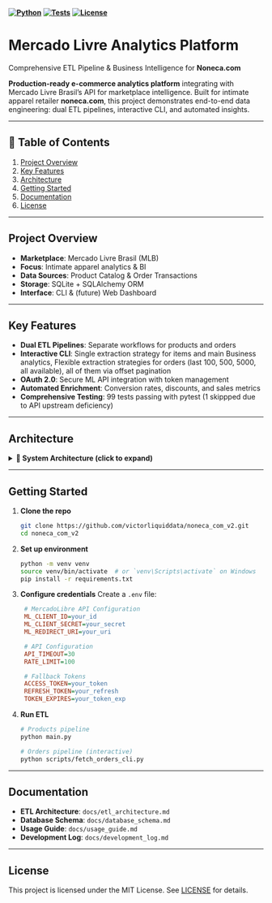 **[![Python](https://img.shields.io/badge/python-3.9%2B-blue)](https://www.python.org/)**
**[![Tests](https://img.shields.io/badge/tests-84%2F84-green)](https://github.com/victorliquiddata/noneca_com_v2/actions)**
**[![License](https://img.shields.io/badge/license-MIT-blue)](LICENSE)**

# Mercado Livre Analytics Platform

Comprehensive ETL Pipeline & Business Intelligence for **Noneca.com**

**Production-ready e-commerce analytics platform** integrating with Mercado Livre Brasil’s API for marketplace intelligence. Built for intimate apparel retailer **noneca.com**, this project demonstrates end-to-end data engineering: dual ETL pipelines, interactive CLI, and automated insights.

---

## 📖 Table of Contents

1. [Project Overview](#project-overview)
2. [Key Features](#key-features)
3. [Architecture](#architecture)
4. [Getting Started](#getting-started)
5. [Documentation](#documentation)
6. [License](#license)

---

## Project Overview

* **Marketplace**: Mercado Livre Brasil (MLB)
* **Focus**: Intimate apparel analytics & BI
* **Data Sources**: Product Catalog & Order Transactions
* **Storage**: SQLite + SQLAlchemy ORM
* **Interface**: CLI & (future) Web Dashboard

---

## Key Features

* **Dual ETL Pipelines**: Separate workflows for products and orders
* **Interactive CLI**: Single extraction strategy for items and main Business analytics, Flexible extraction strategies for orders (last 100, 500, 5000, all available), all of them via offset pagination 
* **OAuth 2.0**: Secure ML API integration with token management
* **Automated Enrichment**: Conversion rates, discounts, and sales metrics
* **Comprehensive Testing**: 99 tests passing with pytest (1 skippped due to API upstream deficiency)

---

## Architecture

<details>
<summary><strong>🔧 System Architecture (click to expand)</strong></summary>

```mermaid
flowchart TD
    CLI[Command Line Interface] <--> ProductETL[Product ETL Pipeline]
    ProductETL --> DB1[SQLite Products]
    OrdersCLI[Orders CLI] <--> OrdersETL[Orders ETL Pipeline]
    OrdersETL --> DB2[SQLite Orders]
    ProductETL <--> API1[Mercado Livre Items API]
    OrdersETL <--> API2[Mercado Livre Orders API]
```

</details>

---

## Getting Started

1. **Clone the repo**

   ```bash
   git clone https://github.com/victorliquiddata/noneca_com_v2.git
   cd noneca_com_v2
   ```
2. **Set up environment**

   ```bash
   python -m venv venv
   source venv/bin/activate  # or `venv\Scripts\activate` on Windows
   pip install -r requirements.txt
   ```
3. **Configure credentials**
   Create a `.env` file:

   ```ini
    # MercadoLibre API Configuration
    ML_CLIENT_ID=your_id
    ML_CLIENT_SECRET=your_secret
    ML_REDIRECT_URI=your_uri

    # API Configuration
    API_TIMEOUT=30
    RATE_LIMIT=100

    # Fallback Tokens
    ACCESS_TOKEN=your_token
    REFRESH_TOKEN=your_refresh
    TOKEN_EXPIRES=your_token_exp
   ```
4. **Run ETL**

   ```bash
   # Products pipeline
   python main.py

   # Orders pipeline (interactive)
   python scripts/fetch_orders_cli.py
   ```

---

## Documentation

* **ETL Architecture**: `docs/etl_architecture.md`
* **Database Schema**: `docs/database_schema.md`
* **Usage Guide**: `docs/usage_guide.md`
* **Development Log**: `docs/development_log.md`

---

## License

This project is licensed under the MIT License. See [LICENSE](LICENSE) for details.
